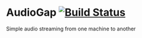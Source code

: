 AudioGap [![Build Status](https://travis-ci.org/JamieH/AudioGap.svg)](https://travis-ci.org/JamieH/AudioGap)
========

Simple audio streaming from one machine to another
